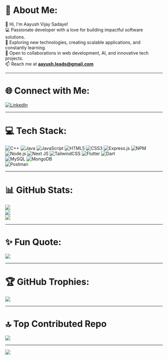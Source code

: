 # 💫 About Me:
👋 Hi, I'm Aayush Vijay Sadaye!  
💻 Passionate developer with a love for building impactful software solutions.  
🚀 Exploring new technologies, creating scalable applications, and constantly learning.  
🤝 Open to collaborations in web development, AI, and innovative tech projects.  
📫 Reach me at **aayush.leads@gmail.com**  

---

# 🌐 Connect with Me: 
[![LinkedIn](https://img.shields.io/badge/LinkedIn-%230077B5.svg?style=for-the-badge&logo=linkedin&logoColor=white)](www.linkedin.com/in/aayush-innovatesss)  

---

# 💻 Tech Stack:
![C++](https://img.shields.io/badge/C++-00599C?style=for-the-badge&logo=cplusplus&logoColor=white) 
![Java](https://img.shields.io/badge/Java-ED8B00?style=for-the-badge&logo=openjdk&logoColor=white)
![JavaScript](https://img.shields.io/badge/JavaScript-323330?style=for-the-badge&logo=javascript&logoColor=F7DF1E) 
![HTML5](https://img.shields.io/badge/HTML5-E34F26?style=for-the-badge&logo=html5&logoColor=white) 
![CSS3](https://img.shields.io/badge/CSS3-1572B6?style=for-the-badge&logo=css3&logoColor=white) 
![Express.js](https://img.shields.io/badge/Express.js-404D59?style=for-the-badge) 
![NPM](https://img.shields.io/badge/NPM-CB3837?style=for-the-badge&logo=npm&logoColor=white)  
![Node.js](https://img.shields.io/badge/Node.js-43853D?style=for-the-badge&logo=node.js&logoColor=white) 
![Next JS](https://img.shields.io/badge/Next.js-000000?style=for-the-badge&logo=nextdotjs&logoColor=white) 
![TailwindCSS](https://img.shields.io/badge/TailwindCSS-06B6D4?style=for-the-badge&logo=tailwindcss&logoColor=white) 
![Flutter](https://img.shields.io/badge/Flutter-02569B?style=for-the-badge&logo=flutter&logoColor=white)
![Dart](https://img.shields.io/badge/Dart-0175C2?style=for-the-badge&logo=dart&logoColor=white)  
![MySQL](https://img.shields.io/badge/MySQL-4479A1?style=for-the-badge&logo=mysql&logoColor=white) 
![MongoDB](https://img.shields.io/badge/MongoDB-4EA94B?style=for-the-badge&logo=mongodb&logoColor=white)  
![Postman](https://img.shields.io/badge/Postman-FF6C37?style=for-the-badge&logo=postman&logoColor=white)  

---

# 📊 GitHub Stats:
![](https://github-readme-stats.vercel.app/api?username=Aayush-innovates&theme=tokyonight&hide_border=false&include_all_commits=true&count_private=true)  
![](https://github-readme-streak-stats.herokuapp.com/?user=Aayush-innovates&theme=tokyonight&hide_border=false)  
![](https://github-readme-stats.vercel.app/api?username=Aayush-innovates&show_icons=true&theme=tokyonight&hide_border=false)

---

# ✨ Fun Quote:
![](https://quotes-github-readme.vercel.app/api?type=horizontal&theme=radical)

---

# 🏆 GitHub Trophies:
![](https://github-profile-trophy.vercel.app/?username=yourusername&theme=dracula&no-frame=false&no-bg=false&margin-w=4)

---

# 🔝 Top Contributed Repo
![](https://github-contributor-stats.vercel.app/api?username=Aayush-innovates&limit=5&theme=tokyonight&combine_all_yearly_contributions=true)

---
[![](https://visitcount.itsvg.in/api?id=yourusername&icon=0&color=6)](https://visitcount.itsvg.in)
